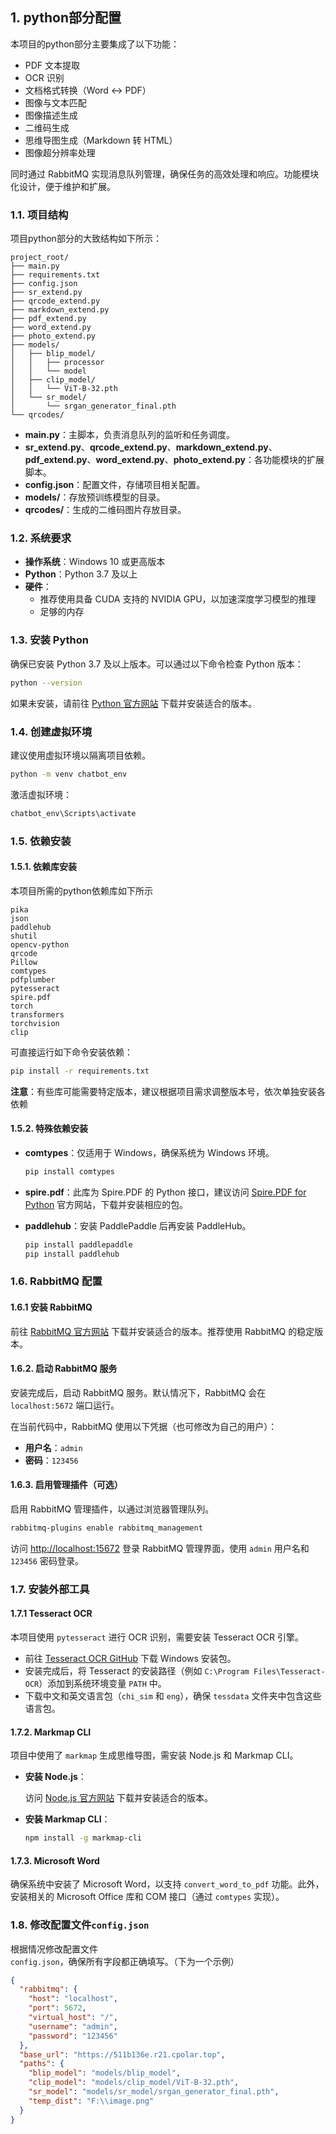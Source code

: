 ## 1. python部分配置

本项目的python部分主要集成了以下功能：

- PDF 文本提取
- OCR 识别
- 文档格式转换（Word ↔ PDF）
- 图像与文本匹配
- 图像描述生成
- 二维码生成
- 思维导图生成（Markdown 转 HTML）
- 图像超分辨率处理

同时通过 RabbitMQ 实现消息队列管理，确保任务的高效处理和响应。功能模块化设计，便于维护和扩展。

### 1.1. 项目结构

项目python部分的大致结构如下所示：

```
project_root/
├── main.py
├── requirements.txt
├── config.json
├── sr_extend.py
├── qrcode_extend.py
├── markdown_extend.py
├── pdf_extend.py
├── word_extend.py
├── photo_extend.py
├── models/
│   ├── blip_model/
│   │   ├── processor
│   │   └── model
│   ├── clip_model/
│   │   └── ViT-B-32.pth
│   └── sr_model/
│       └── srgan_generator_final.pth
└── qrcodes/
```

- **main.py**：主脚本，负责消息队列的监听和任务调度。
- **sr_extend.py**、**qrcode_extend.py**、**markdown_extend.py**、**pdf_extend.py**、**word_extend.py**、**photo_extend.py**：各功能模块的扩展脚本。
- **config.json**：配置文件，存储项目相关配置。
- **models/**：存放预训练模型的目录。
- **qrcodes/**：生成的二维码图片存放目录。

### 1.2. 系统要求

- **操作系统**：Windows 10 或更高版本
- **Python**：Python 3.7 及以上
- **硬件**：
  - 推荐使用具备 CUDA 支持的 NVIDIA GPU，以加速深度学习模型的推理
  - 足够的内存
   
### 1.3. 安装 Python

确保已安装 Python 3.7 及以上版本。可以通过以下命令检查 Python 版本：

```bash
python --version
```

如果未安装，请前往 [Python 官方网站](https://www.python.org/downloads/) 下载并安装适合的版本。

### 1.4. 创建虚拟环境

建议使用虚拟环境以隔离项目依赖。

```bash
python -m venv chatbot_env
```
激活虚拟环境：

```bash
chatbot_env\Scripts\activate
```



###  1.5. 依赖安装

#### 1.5.1. 依赖库安装

本项目所需的python依赖库如下所示

```text
pika
json
paddlehub
shutil
opencv-python
qrcode
Pillow
comtypes
pdfplumber
pytesseract
spire.pdf
torch
transformers
torchvision
clip
```

可直接运行如下命令安装依赖：

```bash
pip install -r requirements.txt
```

**注意**：有些库可能需要特定版本，建议根据项目需求调整版本号，依次单独安装各依赖

#### 1.5.2. 特殊依赖安装

- **comtypes**：仅适用于 Windows，确保系统为 Windows 环境。

  ```bash
  pip install comtypes
  ```

- **spire.pdf**：此库为 Spire.PDF 的 Python 接口，建议访问 [Spire.PDF for Python](https://www.e-iceblue.com/Introduce/pdf-for-python-introduce.html) 官方网站，下载并安装相应的包。

- **paddlehub**：安装 PaddlePaddle 后再安装 PaddleHub。

  ```bash
  pip install paddlepaddle
  pip install paddlehub
  ```

### 1.6. RabbitMQ 配置

#### 1.6.1 安装 RabbitMQ

前往 [RabbitMQ 官方网站](https://www.rabbitmq.com/download.html) 下载并安装适合的版本。推荐使用 RabbitMQ 的稳定版本。

#### 1.6.2. 启动 RabbitMQ 服务

安装完成后，启动 RabbitMQ 服务。默认情况下，RabbitMQ 会在 `localhost:5672` 端口运行。

在当前代码中，RabbitMQ 使用以下凭据（也可修改为自己的用户）：

- **用户名**：`admin`
- **密码**：`123456`


#### 1.6.3. 启用管理插件（可选）

启用 RabbitMQ 管理插件，以通过浏览器管理队列。

```bash
rabbitmq-plugins enable rabbitmq_management
```

访问 [http://localhost:15672](http://localhost:15672) 登录 RabbitMQ 管理界面，使用 `admin` 用户名和 `123456` 密码登录。

### 1.7. 安装外部工具

#### 1.7.1 Tesseract OCR

本项目使用 `pytesseract` 进行 OCR 识别，需要安装 Tesseract OCR 引擎。

- 前往 [Tesseract OCR GitHub](https://github.com/tesseract-ocr/tesseract) 下载 Windows 安装包。
- 安装完成后，将 Tesseract 的安装路径（例如 `C:\Program Files\Tesseract-OCR`）添加到系统环境变量 `PATH` 中。
- 下载中文和英文语言包（`chi_sim` 和 `eng`），确保 `tessdata` 文件夹中包含这些语言包。

#### 1.7.2. Markmap CLI

项目中使用了 `markmap` 生成思维导图，需安装 Node.js 和 Markmap CLI。

- **安装 Node.js**：

  访问 [Node.js 官方网站](https://nodejs.org/) 下载并安装适合的版本。

- **安装 Markmap CLI**：

  ```bash
  npm install -g markmap-cli
  ```

#### 1.7.3. Microsoft Word

确保系统中安装了 Microsoft Word，以支持 `convert_word_to_pdf` 功能。此外，安装相关的 Microsoft Office 库和 COM 接口（通过 `comtypes` 实现）。

### 1.8. 修改配置文件`config.json`

根据情况修改配置文件 `config.json`，确保所有字段都正确填写。（下为一个示例）

```json
{
  "rabbitmq": {
    "host": "localhost",
    "port": 5672,
    "virtual_host": "/",
    "username": "admin",
    "password": "123456"
  },
  "base_url": "https://511b136e.r21.cpolar.top",
  "paths": {
    "blip_model": "models/blip_model",
    "clip_model": "models/clip_model/ViT-B-32.pth",
    "sr_model": "models/sr_model/srgan_generator_final.pth",
    "temp_dist": "F:\\image.png"
  }
}
```


